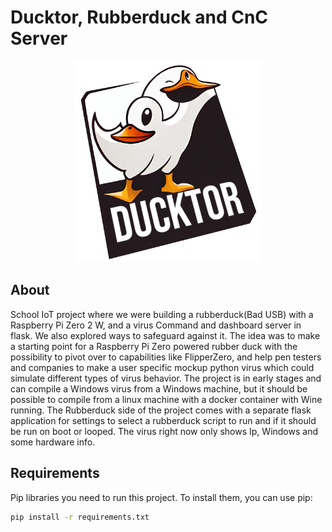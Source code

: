 # Ducktor, Rubberduck and CnC Server

<p style="text-align:center;"><img src="https://raw.githubusercontent.com/IngvarOlsen/RubberDuckyCnC/main/ducktor/static/ducktor.png" width="300"></p>

## About

School IoT project where we were building a rubberduck(Bad USB) with a Raspberry Pi Zero 2 W, and a virus Command and dashboard server in flask. We also explored ways to safeguard against it. The idea was to make a starting point for a Raspberry Pi Zero powered rubber duck with the possibility to pivot over to capabilities like FlipperZero, and help pen testers and companies to make a user specific mockup python virus which could simulate different types of virus behavior. The project is in early stages and can compile a Windows virus from a Windows machine, but it should be possible to compile from a linux machine with a docker container with Wine running. The Rubberduck side of the project comes with a separate flask application for settings to select a rubberduck script to run and if it should be run on boot or looped. The virus right now only shows Ip, Windows and some hardware info.

## Requirements

Pip libraries you need to run this project. To install them, you can use pip:

```bash
pip install -r requirements.txt
